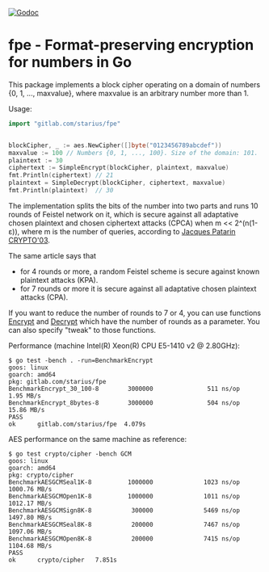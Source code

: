 [![Godoc](https://godoc.org/gitlab.com/starius/fpe?status.svg)](https://godoc.org/gitlab.com/starius/fpe)

# fpe - Format-preserving encryption for numbers in Go

This package implements a block cipher operating on a domain of numbers
{0, 1, ..., maxvalue}, where maxvalue is an arbitrary number more than 1.

Usage:

```go
import "gitlab.com/starius/fpe"


blockCipher, _ := aes.NewCipher([]byte("0123456789abcdef"))
maxvalue := 100 // Numbers {0, 1, ..., 100}. Size of the domain: 101.
plaintext := 30
ciphertext := SimpleEncrypt(blockCipher, plaintext, maxvalue)
fmt.Println(ciphertext) // 21
plaintext = SimpleDecrypt(blockCipher, ciphertext, maxvalue)
fmt.Println(plaintext)  // 30
```

The implementation splits the bits of the number into two parts and runs 10
rounds of Feistel network on it, which is secure against all adaptative chosen
plaintext and chosen ciphertext attacks (CPCA) when m << 2^(n(1-ε)), where
m is the number of queries, according to [Jacques Patarin CRYPTO'03][crypto03].

The same article says that

 - for 4 rounds or more, a random Feistel scheme is secure against known plaintext attacks (KPA).
 - for 7 rounds or more it is secure against all adaptative chosen plaintext attacks (CPA).

If you want to reduce the number of rounds to 7 or 4, you can use functions
[Encrypt][encrypt] and [Decrypt][decrypt] which have the number of rounds as a parameter.
You can also specify "tweak" to those functions.

Performance (machine Intel(R) Xeon(R) CPU E5-1410 v2 @ 2.80GHz):

```
$ go test -bench . -run=BenchmarkEncrypt
goos: linux
goarch: amd64
pkg: gitlab.com/starius/fpe
BenchmarkEncrypt_30_100-8        3000000               511 ns/op           1.95 MB/s
BenchmarkEncrypt_8bytes-8        3000000               504 ns/op          15.86 MB/s
PASS
ok      gitlab.com/starius/fpe  4.079s
```

AES performance on the same machine as reference:

```
$ go test crypto/cipher -bench GCM
goos: linux
goarch: amd64
pkg: crypto/cipher
BenchmarkAESGCMSeal1K-8          1000000              1023 ns/op        1000.76 MB/s
BenchmarkAESGCMOpen1K-8          1000000              1011 ns/op        1012.17 MB/s
BenchmarkAESGCMSign8K-8           300000              5469 ns/op        1497.80 MB/s
BenchmarkAESGCMSeal8K-8           200000              7467 ns/op        1097.06 MB/s
BenchmarkAESGCMOpen8K-8           200000              7415 ns/op        1104.68 MB/s
PASS
ok      crypto/cipher   7.851s
```

[crypto03]: http://citeseerx.ist.psu.edu/viewdoc/summary?doi=10.1.1.702.6231
[encrypt]: https://godoc.org/gitlab.com/starius/fpe#Encrypt
[decrypt]: https://godoc.org/gitlab.com/starius/fpe#Decrypt
